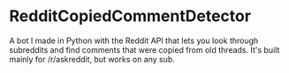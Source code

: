 # RedditCopiedCommentDetector
A bot I made in Python with the Reddit API that lets you look through subreddits and find comments that were copied from old threads. It's built mainly for /r/askreddit, but works on any sub.
